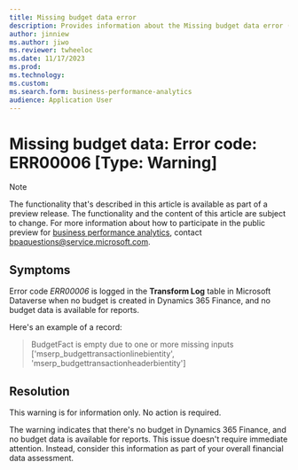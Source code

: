 ```yaml
---
title: Missing budget data error
description: Provides information about the Missing budget data error (error code ERR00006) in business performance analytics in Microsoft Dynamics 365 Finance.
author: jinniew
ms.author: jiwo
ms.reviewer: twheeloc 
ms.date: 11/17/2023
ms.prod: 
ms.technology:
ms.custom:
ms.search.form: business-performance-analytics
audience: Application User
---
```

# Missing budget data: Error code: ERR00006 [Type: Warning]

> [!NOTE]
> The functionality that's described in this article is available as part of a preview release. The functionality and the content of this article are subject to change. For more information about how to participate in the public preview for [business performance analytics](/dynamics365/finance/business-performance-analytics/business-performance-analytics-home-page), contact <bpaquestions@service.microsoft.com>.

## Symptoms

Error code *ERR00006* is logged in the **Transform Log** table in Microsoft Dataverse when no budget is created in Dynamics 365 Finance, and no budget data is available for reports.

Here's an example of a record:

> BudgetFact is empty due to one or more missing inputs ['mserp_budgettransactionlinebientity', 'mserp_budgettransactionheaderbientity']

## Resolution

This warning is for information only. No action is required.

The warning indicates that there's no budget in Dynamics 365 Finance, and no budget data is available for reports. This issue doesn't require immediate attention. Instead, consider this information as part of your overall financial data assessment.
